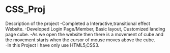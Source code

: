 # CSS_Proj
Description of the project
    -Completed a  Interactive,transitional effect Website.
    -Developed Login Page/Member, Basic layout, Customized
     landing page cube.
    -As we open the website then there is a movement of cube and the
    movement starts when the cursor of mouse moves above the cube.  
    -In this Project I have only use HTML5,CSS3.
